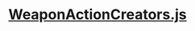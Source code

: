 

<!-- Start actions/WeaponActionCreators.js -->

# [WeaponActionCreators.js](WeaponActionCreators.js)

<!-- End actions/WeaponActionCreators.js -->

